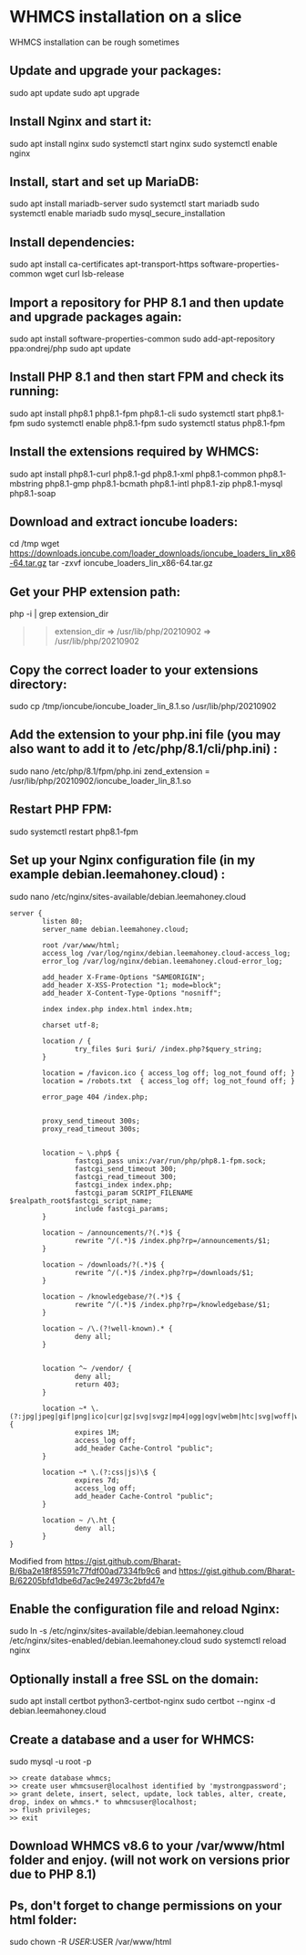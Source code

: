 # WHMCS installation on a slice
WHMCS installation can be rough sometimes
## Update and upgrade your packages:

sudo apt update
sudo apt upgrade
## Install Nginx and start it:

sudo apt install nginx
sudo systemctl start nginx
sudo systemctl enable nginx
## Install, start and set up MariaDB:

sudo apt install mariadb-server
sudo systemctl start mariadb
sudo systemctl enable mariadb
sudo mysql_secure_installation
## Install dependencies:

sudo apt install ca-certificates apt-transport-https software-properties-common wget curl lsb-release
## Import a repository for PHP 8.1 and then update and upgrade packages again:

sudo apt install software-properties-common
sudo add-apt-repository ppa:ondrej/php
sudo apt update

## Install PHP 8.1 and then start FPM and check its running:

sudo apt install php8.1 php8.1-fpm php8.1-cli
sudo systemctl start php8.1-fpm
sudo systemctl enable php8.1-fpm
sudo systemctl status php8.1-fpm
## Install the extensions required by WHMCS:

sudo apt install php8.1-curl php8.1-gd php8.1-xml php8.1-common php8.1-mbstring php8.1-gmp php8.1-bcmath php8.1-intl php8.1-zip php8.1-mysql php8.1-soap
## Download and extract ioncube loaders:

cd /tmp
wget https://downloads.ioncube.com/loader_downloads/ioncube_loaders_lin_x86-64.tar.gz
tar -zxvf ioncube_loaders_lin_x86-64.tar.gz
## Get your PHP extension path:

php -i | grep extension_dir
>> extension_dir => /usr/lib/php/20210902 => /usr/lib/php/20210902
## Copy the correct loader to your extensions directory:

sudo cp /tmp/ioncube/ioncube_loader_lin_8.1.so /usr/lib/php/20210902
## Add the extension to your php.ini file (you may also want to add it to /etc/php/8.1/cli/php.ini)  :

sudo nano /etc/php/8.1/fpm/php.ini
zend_extension = /usr/lib/php/20210902/ioncube_loader_lin_8.1.so
## Restart PHP FPM:

sudo systemctl restart php8.1-fpm
 

## Set up your Nginx configuration file (in my example debian.leemahoney.cloud)  :

sudo nano /etc/nginx/sites-available/debian.leemahoney.cloud
```
server {
        listen 80;
        server_name debian.leemahoney.cloud;

        root /var/www/html;
        access_log /var/log/nginx/debian.leemahoney.cloud-access_log;
        error_log /var/log/nginx/debian.leemahoney.cloud-error_log;

        add_header X-Frame-Options "SAMEORIGIN";
        add_header X-XSS-Protection "1; mode=block";
        add_header X-Content-Type-Options "nosniff";

        index index.php index.html index.htm;

        charset utf-8;

        location / {
                try_files $uri $uri/ /index.php?$query_string;
        }

        location = /favicon.ico { access_log off; log_not_found off; }
        location = /robots.txt  { access_log off; log_not_found off; }

        error_page 404 /index.php;


        proxy_send_timeout 300s;
        proxy_read_timeout 300s;


        location ~ \.php$ {
                fastcgi_pass unix:/var/run/php/php8.1-fpm.sock;
                fastcgi_send_timeout 300;
                fastcgi_read_timeout 300;
                fastcgi_index index.php;
                fastcgi_param SCRIPT_FILENAME $realpath_root$fastcgi_script_name;
                include fastcgi_params;
        }

		location ~ /announcements/?(.*)$ {
                rewrite ^/(.*)$ /index.php?rp=/announcements/$1;
        }

        location ~ /downloads/?(.*)$ {
                rewrite ^/(.*)$ /index.php?rp=/downloads/$1;
        }

        location ~ /knowledgebase/?(.*)$ {
                rewrite ^/(.*)$ /index.php?rp=/knowledgebase/$1;
        }

        location ~ /\.(?!well-known).* {
                deny all;
        }


        location ^~ /vendor/ {
                deny all;
                return 403;
        }

        location ~* \.(?:jpg|jpeg|gif|png|ico|cur|gz|svg|svgz|mp4|ogg|ogv|webm|htc|svg|woff|woff2|ttf)\$ {
                expires 1M;
                access_log off;
                add_header Cache-Control "public";
        }

        location ~* \.(?:css|js)\$ {
                expires 7d;
                access_log off;
                add_header Cache-Control "public";
        }

        location ~ /\.ht {
                deny  all;
        }
}
```
Modified from https://gist.github.com/Bharat-B/6ba2e18f85591c77fdf00ad7334fb9c6 and https://gist.github.com/Bharat-B/62205bfd1dbe6d7ac9e24973c2bfd47e

## Enable the configuration file and reload Nginx:

sudo ln -s /etc/nginx/sites-available/debian.leemahoney.cloud /etc/nginx/sites-enabled/debian.leemahoney.cloud
sudo systemctl reload nginx
## Optionally install a free SSL on the domain:

sudo apt install certbot python3-certbot-nginx
sudo certbot --nginx -d debian.leemahoney.cloud
## Create a database and a user for WHMCS:

sudo mysql -u root -p
```
>> create database whmcs;
>> create user whmcsuser@localhost identified by 'mystrongpassword';
>> grant delete, insert, select, update, lock tables, alter, create, drop, index on whmcs.* to whmcsuser@localhost;
>> flush privileges;
>> exit
```
## Download WHMCS v8.6 to your /var/www/html folder and enjoy. (will not work on versions prior due to PHP 8.1)

## Ps, don't forget to change permissions on your html folder:

sudo chown -R $USER:$USER /var/www/html

